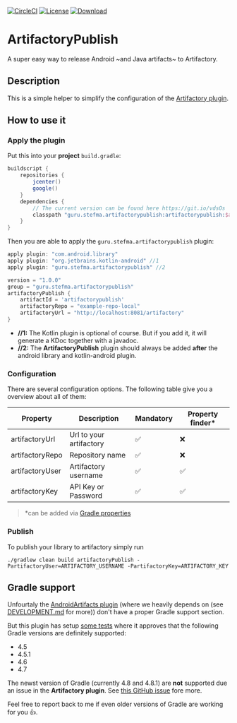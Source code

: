 [![CircleCI](https://img.shields.io/circleci/project/github/StefMa/ArtifactoryPublish.svg)](https://circleci.com/gh/StefMa/ArtifactoryPublish)
[![License](https://img.shields.io/badge/License-MIT-blue.svg)](https://opensource.org/licenses/MIT)
[ ![Download](https://api.bintray.com/packages/stefma/maven/ArtifactoryPublish/images/download.svg) ](https://bintray.com/stefma/maven/ArtifactoryPublish/_latestVersion)

# ArtifactoryPublish

A super easy way to release Android ~and Java artifacts~ to Artifactory.

## Description
This is a simple helper to simplify the configuration of the [Artifactory plugin](https://www.jfrog.com/confluence/display/RTF/Gradle+Artifactory+Plugin).

## How to use it
### Apply the plugin
Put this into your **project** `build.gradle`:
```groovy
buildscript {
    repositories {
        jcenter()
        google()
    }
    dependencies {
        // The current version can be found here https://git.io/vdsOs
        classpath "guru.stefma.artifactorypublish:artifactorypublish:$artifactoryPublishVersion"
    }
}
```

Then you are able to apply the `guru.stefma.artifactorypublish` plugin:
```groovy
apply plugin: "com.android.library"
apply plugin: "org.jetbrains.kotlin-android" //1
apply plugin: "guru.stefma.artifactorypublish" //2

version = "1.0.0"
group = "guru.stefma.artifactorypublish"
artifactoryPublish {
    artifactId = 'artifactorypublish'
    artifactoryRepo = "example-repo-local"
    artifactoryUrl = "http://localhost:8081/artifactory"
}
```
* **//1:** The Kotlin plugin is optional of course. But if you add it, it will generate a KDoc together with a javadoc.
* **//2:** The **ArtifactoryPublish** plugin should always be added **after** the android library and kotlin-android plugin.

### Configuration
There are several configuration options. The following table give you a overview about all of them:

| Property | Description | Mandatory | Property finder* |
|-|-|-|-|
| artifactoryUrl | Url to your artifactory | ✅ | ❌ |
| artifactoryRepo | Repository name | ✅ | ❌ |
| artifactoryUser | Artifactory username | ✅ | ✅ |
| artifactoryKey | API Key or Password | ✅ | ✅ |

> *can be added via [Gradle properties](https://docs.gradle.org/current/userguide/build_environment.html)

### Publish
To publish your library to artifactory simply run
```
./gradlew clean build artifactoryPublish -PartifactoryUser=ARTIFACTORY_USERNAME -PartifactoryKey=ARTIFACTORY_KEY
```

## Gradle support
Unfourtaly the [AndroidArtifacts plugin](https://github.com/StefMa/AndroidArtifacts) (where we heavily depends on (see [DEVELOPMENT.md](DEVELOPMENT.md) for more)) don't have a proper Gradle support section.

But this plugin has setup [some tests](https://github.com/StefMa/ArtifactoryPublish/blob/3a7828a4f2356c95f1e12d5a791b7416282ebd49/core/src/test/kotlin/guru/stefma/artifactorypublish/ArtifactoryPublishPluginTest.kt) where it approves that the following Gradle versions are definitely supported:
* 4.5
* 4.5.1
* 4.6
* 4.7

The newst version of Gradle (currently 4.8 and 4.8.1) are **not** supported due an issue in the **Artifactory plugin**. See [this GitHub issue](https://github.com/jfrog/build-info/issues/171) fore more.

Feel free to report back to me if even older versions of Gradle are working for you 👍.
